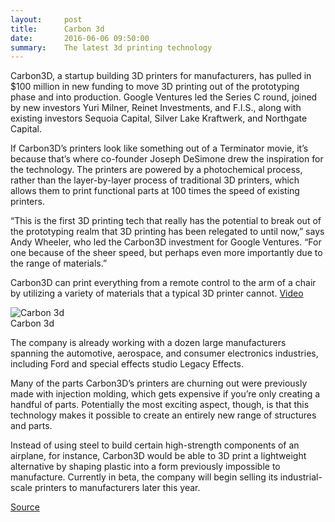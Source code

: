 ```yaml
---
layout:     post
title:      Carbon 3d
date:       2016-06-06 09:50:00
summary:    The latest 3d printing technology
---
```


Carbon3D, a startup building 3D printers for manufacturers, has pulled in $100 million in new funding to move 3D printing out of the 
prototyping phase and into production. Google Ventures led the Series C round, joined by new investors Yuri Milner, Reinet Investments,
and F.I.S., along with existing investors Sequoia Capital, Silver Lake Kraftwerk, and Northgate Capital.

If Carbon3D’s printers look like something out of a Terminator movie, it’s because that’s where co-founder Joseph DeSimone drew the 
inspiration for the technology. The printers are powered by a photochemical process, rather than the layer-by-layer process of 
traditional 3D printers, which allows them to print functional parts at 100 times the speed of existing printers.

“This is the first 3D printing tech that really has the potential to break out of the prototyping realm that 3D printing has been 
relegated to until now,” says Andy Wheeler, who led the Carbon3D investment for Google Ventures. “For one because of the sheer speed,
but perhaps even more importantly due to the range of materials.”

Carbon3D can print everything from a remote control to the arm of a chair by utilizing a variety of materials that a typical 3D printer 
cannot. [Video](https://www.youtube.com/watch?v=l3TgmvV2ElQ)

![Carbon 3d](https://github.com/raeldominiquini/raeldominiquini.github.io/blob/master/images/10_Carbon3d.jpg?raw=true)            
Carbon 3d

The company is already working with a dozen large manufacturers spanning the automotive, aerospace, and consumer electronics industries,
including Ford and special effects studio Legacy Effects.

Many of the parts Carbon3D’s printers are churning out were previously made with injection molding, which gets expensive if you’re only
creating a handful of parts. Potentially the most exciting aspect, though, is that this technology makes it possible to create an 
entirely new range of structures and parts.

Instead of using steel to build certain high-strength components of an airplane, for instance, Carbon3D would be able to 3D print a 
lightweight alternative by shaping plastic into a form previously impossible to manufacture. Currently in beta, the company will begin
selling its industrial-scale printers to manufacturers later this year.

[Source](http://techcrunch.com/2015/08/20/with-100m-in-funding-carbon3d-will-make-3d-manufacturing-a-reality/)
